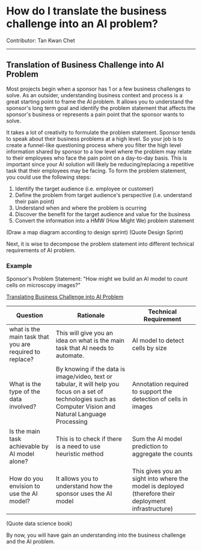 # How do I translate the business challenge into an AI problem?
Contributor: Tan Kwan Chet 

---

## Translation of Business Challenge into AI Problem

Most projects begin when a sponsor has 1 or a few business challenges to solve. As an outsider, understanding business context and process is a great starting point to frame the AI problem. It allows you to understand the sponsor's long term goal and identify the problem statement that affects the sponsor's business or represents a pain point that the sponsor wants to solve.

It takes a lot of creativity to formulate the problem statement. Sponsor tends to speak about their business problems at a high level. So your job is to create a funnel-like questioning process where you filter the high level information shared by sponsor to a low level where the problem may relate to their employees who face the pain point on a day-to-day basis. This is important since your AI solution will likely be reducing/replacing a repetitive task that their employees may be facing. To form the problem statement, you could use the following steps:

1. Identify the target audience (i.e. employee or customer)
2. Define the problem from target audience's perspective (i.e. understand their pain point)
3. Understand when and where the problem is ocurring
4. Discover the benefit for the target audience and value for the business
5. Convert the information into a HMW (How Might We) problem statement 

(Draw a map diagram according to design sprint) (Quote Design Sprint)

Next, it is wise to decompose the problem statement into different technical requirements of AI problem. 

### Example

Sponsor's Problem Statement: "How might we build an AI model to count cells on microscopy images?"

<u> Translating Business Challenge into AI Problem </u>

|  Question | Rationale |Technical Requirement |
|---|---|---|
| what is the main task that you are required to replace? | This will give you an idea on what is the main task that AI needs to automate. |  AI model to detect cells by size |
|  What is the type of the data involved? | By knowing if the data is image/video, text or tabular, it will help you focus on a set of technologies such as Computer Vision and Natural Language Processing  | Annotation required to support the detection of cells in images |
| Is the main task achievable by AI model alone?| This is to check if there is a need to use heuristic method | Sum the AI model prediction to aggregate the counts|
| How do you envision to use the AI model? | It allows you to understand how the sponsor uses the AI model | This gives you an sight into where the model is deployed (therefore their deployment infrastructure) |

(Quote data science book)

By now, you will have gain an understanding into the business challenge and the AI problem. 